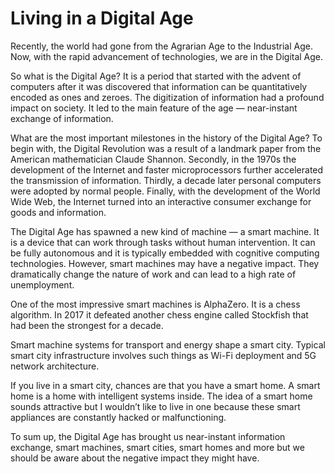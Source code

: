 # Living in a Digital Age
Recently, the world had gone from the Agrarian Age to the Industrial Age. Now, with the rapid advancement of technologies, we are in the Digital Age.

So what is the Digital Age? It is a period that started with the advent of computers after it was discovered that information can be quantitatively encoded as ones and zeroes. The digitization of information had a profound impact on society. It led to the main feature of the age — near-instant exchange of information.

What are the most important milestones in the history of the Digital Age? To begin with,  the Digital Revolution was a result of a landmark paper from the American mathematician Claude Shannon. Secondly, in the 1970s the development of the Internet and faster microprocessors further accelerated the transmission of information. Thirdly, a decade later personal computers were adopted by normal people. Finally, with the development of the World Wide Web, the Internet turned into an interactive consumer exchange for goods and information.

The Digital Age has spawned a new kind of machine — a smart machine. It is a device that can work through tasks without human intervention. It can be fully autonomous and it is typically embedded with cognitive computing technologies. However, smart machines may have a negative impact. They dramatically change the nature of work and can lead to a high rate of unemployment.

One of the most impressive smart machines is AlphaZero. It is a chess algorithm. In 2017 it defeated another chess engine called Stockfish that had been the strongest for a decade.

Smart machine systems for transport and energy shape a smart city. Typical smart city infrastructure involves such things as Wi-Fi deployment and 5G network architecture.

If you live in a smart city, chances are that you have a smart home. A smart home is a home with intelligent systems inside. The idea of a smart home sounds attractive but I wouldn’t like to live in one because these smart appliances are constantly hacked or malfunctioning.

To sum up, the Digital Age has brought us near-instant information exchange, smart machines, smart cities, smart homes and more but we should be aware about the negative impact they might have.
